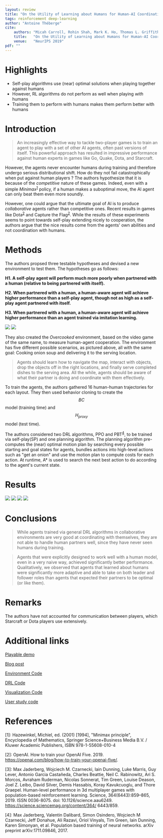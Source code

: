 ```yaml
---
layout: review
title: "On the Utility of Learning about Humans for Human-AI Coordination"
tags: reinforcement deep-learning
author: "Antoine Théberge"
cite:
    authors: "Micah Carroll, Rohin Shah, Mark K. Ho, Thomas L. Griffiths, Sanjit A. Seshia, Pieter Abbeel, Anca Dragan"
    title:   "On the Utility of Learning about Humans for Human-AI Coordination"
    venue:   "NeurIPS 2019"
pdf: ""
---
```



# Highlights
- Self-play algorithms use (near) optimal solutions when playing together against humans
- However, RL algorithms do not perform as well when playing _with_ humans
- Training them to perform with humans makes them perform better with humans

# Introduction

> An increasingly effective way to tackle two-player games is to train an agent to play with a set of other AI agents, often past versions of itself. This powerful approach has resulted in impressive performance against human experts in games like Go, Quake, Dota, and Starcraft.

However, the agents never encounter humans during training and therefore undergo serious distributional shift. How do they not fail catastrophically when put against human players ? The authors hypothesize that it is because of the _competitive_ nature of these games. Indeed, even with a simple _Minimax_<sup>[1](#1)</sup> policy, if a human makes a suboptimal move, the AI agent can only beat them even more soundly.

However, one could argue that the ultimate goal of AI is to produce _collaborative_ agents rather than competitive ones. Recent results in games like Dota<sup>[2](#2)</sup> and Capture the Flag<sup>[2](#3)</sup>. While the results of these experiments seems to point towards self-play extending nicely to cooperation, the authors argue that the nice results come from the agents' own abilities and not coordination with humans.

# Methods

The authors propsed three testable hypotheses and devised a new environment to test them. The hypotheses go as follows:

**H1. A self-play agent will perform much more poorly when partnered with a human (relative to being partnered with itself).**

**H2. When partnered with a human, a human-aware agent will achieve higher performance than a self-play agent, though not as high as a self-play agent partnered with itself.**

**H3. When partnered with a human, a human-aware agent will achieve higher performance than an agent trained via imitation learning.**

![](/article/images/human-ai-coord/gamedyns.png)
![](/article/images/human-ai-coord/env.jpeg)

They also created the _Overcooked_ environment, based on the video game of the same name, to measure human-agent cooperation. The environment has five different possible scenarios, as pictured above, all with the same goal: Cooking onion soup and delivering it to the serving location.

> Agents should learn how to navigate the map, interact with objects, drop the objects off in the right locations, and finally serve completed dishes to the serving area. All the while, agents should be aware of what their partner is doing and coordinate with them effectively.

To train the agents, the authors gathered 16 human-human trajectories for each layout. They then used behavior cloning to create the $$BC$$ model (training time) and $$H_{proxy}$$ model (test time).

The authors considered two DRL algorithms, PPO and PBT<sup>[4](#4)</sup>, to be trained via self-play(SP) and one planning algorithm. The planning algorithm pre-computes the (near) optimal motion plan by searching every possible starting and goal states for agents, bundles actions into high-level actions such as "get an onion" and use the motion plan to compute costs for each action. At runtime, A* is used to search the next best action to do according to the agent's current state.

# Results

![](/article/images/human-ai-coord/fig4a.jpeg)
![](/article/images/human-ai-coord/fig4b.jpeg)
![](/article/images/human-ai-coord/fig4c.jpeg)
![](/article/images/human-ai-coord/fig6.jpeg)

# Conclusions

> While agents trained via general DRL algorithms in collaborative environments are very good at coordinating with themselves, they are not able to handle human partners well, since they have never seen humans during training.

> Agents that were explicitly designed to work well with a human model, even in a very naive way, achieved significantly better performance. Qualitatively, we observed that agents that learned about humans were significantly more adaptive and able to take on both leader and follower roles than agents that expected their partners to be optimal (or like them).

# Remarks

The authors have not accounted for communication between players, which Starcraft or Dota players use extensively.

# Additional links

[Playable demo](https://humancompatibleai.github.io/overcooked-demo/)

[Blog post](https://bair.berkeley.edu/blog/2019/10/21/coordination/)

[Environment Code](https://github.com/HumanCompatibleAI/overcooked_ai)

[DRL Code](https://github.com/HumanCompatibleAI/human_aware_rl)

[Visualization Code](https://github.com/HumanCompatibleAI/overcooked-demo)

[User study code](https://github.com/HumanCompatibleAI/overcooked-hAI-exp)

# References

<a name="1">\[1\]: </a> Hazewinkel, Michiel, ed. (2001) [1994], "Minimax principle", Encyclopedia of Mathematics, Springer Science+Business Media B.V. / Kluwer Academic Publishers, ISBN 978-1-55608-010-4 

<a name="2">\[2\]:</a> OpenAI. How to train your OpenAI Five. 2019. https://openai.com/blog/how-to-train-your-openai-five/.

<a name="3">\[3\]</a>: Max Jaderberg, Wojciech M. Czarnecki, Iain Dunning, Luke Marris, Guy Lever, Antonio Garcia Castañeda, Charles Beattie, Neil C. Rabinowitz, Ari S. Morcos, Avraham Ruderman, Nicolas Sonnerat, Tim Green, Louise Deason, Joel Z. Leibo, David Silver, Demis Hassabis, Koray Kavukcuoglu, and Thore Graepel. Human-level performance in 3d multiplayer games with population-based reinforcement learning. Science, 364(6443):859–865, 2019. ISSN 0036-8075. doi: 10.1126/science.aau6249. https://science.sciencemag.org/content/364/ 6443/859.

<a name="4">\[4\]</a>: Max Jaderberg, Valentin Dalibard, Simon Osindero, Wojciech M Czarnecki, Jeff Donahue, Ali Razavi, Oriol Vinyals, Tim Green, Iain Dunning, Karen Simonyan, et al. Population based training of neural networks. arXiv preprint arXiv:1711.09846, 2017.
